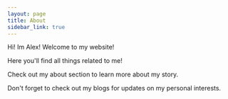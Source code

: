 ```yaml
---
layout: page
title: About
sidebar_link: true
---
```


Hi! Im Alex! Welcome to my website!

Here you'll find all things related to me!

Check out my about section to learn more about my story.

Don't forget to check out my blogs for updates on my personal interests.
